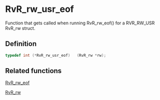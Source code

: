 # RvR_rw_usr_eof

Function that gets called when running RvR_rw_eof() for a RVR_RW_USR RvR_rw struct.

## Definition

```c
typedef int (*RvR_rw_usr_eof)   (RvR_rw *rw);
```

## Related functions

[RvR_rw_eof](/rvr/rvr/rw_eof)

[RvR_rw](/rvr/rvr/rw)
